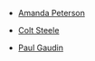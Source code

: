 











* [Amanda Peterson](https://medium.com/@AmandaPetersn/)

* [Colt Steele](http://google.com)












* [Paul Gaudin](https://medium.com/@paulgaudin/back-to-em-school-em-68c4876364aa)
